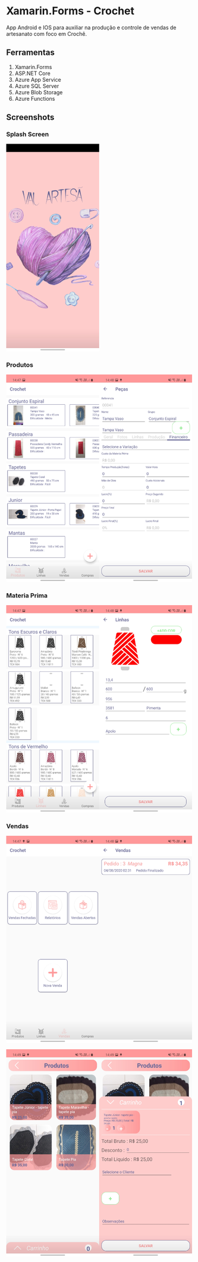 # Xamarin.Forms - Crochet

App Android e IOS para auxiliar na produção e controle de vendas de artesanato com foco em Crochê.

## Ferramentas
1. Xamarin.Forms
2. ASP.NET Core
3. Azure App Service
4. Azure SQL Server
5. Azure Blob Storage
6. Azure Functions

## Screenshots

### Splash Screen
<kbd><img width="250" src="art/splash_screen.jpg" /></kbd>

### Produtos
<kbd><img width="250" src="art/produtos.jpg" /></kbd><kbd><img width="250" src="art/produtos-detalhe.jpg" /></kbd>

### Materia Prima
<kbd><img width="250" src="art/linhas.jpg" /></kbd><kbd><img width="250" src="art/linhas-detalhe.jpg" /></kbd>

### Vendas
<kbd><img width="250" src="art/vendas.jpg" /></kbd><kbd><img width="250" src="art/vendas-venda.jpg" /></kbd>

<kbd><img width="250" src="art/vendas-novavenda-produtos.jpg" /></kbd><kbd><img width="250" src="art/vendas-carrinho.jpg" /></kbd>